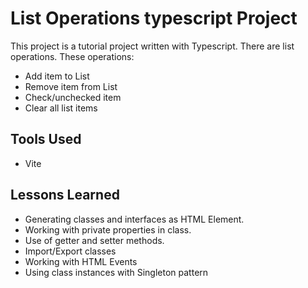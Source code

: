 # List Operations typescript Project 

This project is a tutorial project written with Typescript. There are list operations. These operations:

* Add item to List
* Remove item from List
* Check/unchecked item
* Clear all list items

## Tools Used

* Vite

## Lessons Learned

* Generating classes and interfaces as HTML Element.
* Working with private properties in class.
* Use of getter and setter methods.
* Import/Export classes
* Working with HTML Events
* Using class instances with Singleton pattern